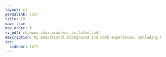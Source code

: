 ```yaml
---
layout: cv
permalink: /cv/
title: CV
nav: true
nav_order: 5
cv_pdf: chanwoo_choi_academic_cv_latest.pdf
description: My educational background and work experience, including both academic and industrial research and development roles.
toc:
  sidebar: left
---
```

